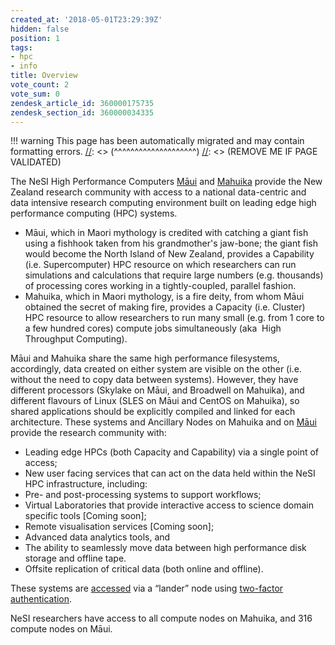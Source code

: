 ```yaml
---
created_at: '2018-05-01T23:29:39Z'
hidden: false
position: 1
tags:
- hpc
- info
title: Overview
vote_count: 2
vote_sum: 0
zendesk_article_id: 360000175735
zendesk_section_id: 360000034335
---
```




[//]: <> (REMOVE ME IF PAGE VALIDATED)
[//]: <> (vvvvvvvvvvvvvvvvvvvv)
!!! warning
    This page has been automatically migrated and may contain formatting errors.
[//]: <> (^^^^^^^^^^^^^^^^^^^^)
[//]: <> (REMOVE ME IF PAGE VALIDATED)

The NeSI High Performance Computers
[Māui](https://support.nesi.org.nz/hc/articles/360000163695) and
[Mahuika](https://support.nesi.org.nz/hc/en-gb/articles/360000163575) provide
the New Zealand research community with access to a national
data-centric and data intensive research computing environment built on
leading edge high performance computing (HPC) systems.

-   Māui, which in Maori mythology is credited with catching a giant
fish using a fishhook taken from his grandmother's jaw-bone; the
giant fish would become the North Island of New Zealand, provides a
Capability (i.e. Supercomputer) HPC resource on which researchers
can run simulations and calculations that require large numbers
(e.g. thousands) of processing cores working in a tightly-coupled,
parallel fashion.
-   Mahuika, which in Maori mythology, is a fire deity, from whom Māui
obtained the secret of making fire, provides a Capacity (i.e.
Cluster) HPC resource to allow researchers to run many small (e.g.
from 1 core to a few hundred cores) compute jobs simultaneously
(aka  High Throughput Computing).

Māui and Mahuika share the same high performance filesystems,
accordingly, data created on either system are visible on the other
(i.e. without the need to copy data between systems). However, they have
different processors (Skylake on Māui, and Broadwell on Mahuika), and
different flavours of Linux (SLES on Māui and CentOS on Mahuika), so
shared applications should be explicitly compiled and linked for each
architecture. These systems and Ancillary Nodes on Mahuika and
on [Māui](https://support.nesi.org.nz/hc/articles/360000203776)  provide
the research community with:

-   Leading edge HPCs (both Capacity and Capability) via a single point
of access;
-   New user facing services that can act on the data held within the
NeSI HPC infrastructure, including:
-   Pre- and post-processing systems to support workflows;
-   Virtual Laboratories that provide interactive access to science
domain specific tools \[Coming soon\];
-   Remote visualisation services \[Coming soon\];
-   Advanced data analytics tools, and
-   The ability to seamlessly move data between high performance
disk storage and offline tape.
-   Offsite replication of critical data (both online and offline).

These systems are
[accessed](https://support.nesi.org.nz/hc/en-gb/articles/360001016335)
via a “lander” node using [two-factor
authentication](https://support.nesi.org.nz/hc/en-gb/articles/360000203075).

NeSI researchers have access to all compute nodes on Mahuika, and 316
compute nodes on Māui.